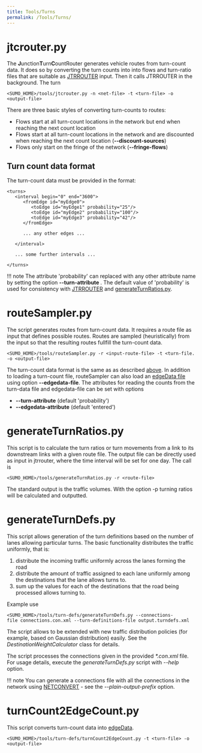 ```yaml
---
title: Tools/Turns
permalink: /Tools/Turns/
---
```


# jtcrouter.py
The **J**unction**T**urn**C**ountRouter generates vehicle routes from turn-count data.
It does so by converting the turn counts into into flows and turn-ratio files that are suitable as [JTRROUTER](../JTRROUTER.md) input.
Then it calls JTRROUTER in the background. The turn

```
<SUMO_HOME>/tools/jtcrouter.py -n <net-file> -t <turn-file> -o <output-file>
```
There are three basic styles of converting turn-counts to routes:

- Flows start at all turn-count locations in the network but end when reaching the next count location
- Flows start at all turn-count locations in the network and are discounted when reaching the next count location (**--discount-sources**)
- Flows only start on the fringe of the network (**--fringe-flows**)

## Turn count data format
The turn-count data must be provided in the format:
```
<turns>
   <interval begin="0" end="3600">
      <fromEdge id="myEdge0">
         <toEdge id="myEdge1" probability="25"/>
         <toEdge id="myEdge2" probability="100"/>
         <toEdge id="myEdge3" probability="42"/>
      </fromEdge>

      ... any other edges ...

   </interval>

   ... some further intervals ...

</turns>
```

!!! note
    The attribute 'probability' can replaced with any other attribute name by setting the option **--turn-attribute <attrname>**. The default value of 'probability' is used for consistency with [JTRROUTER](../JTRROUTER.md) and [generateTurnRatios.py](#generateturnratiospy).


# routeSampler.py
The script generates routes from turn-count data. It requires a route file as
input that defines possible routes. Routes are sampled (heuristically) from the input so that
the resulting routes fullfill the turn-count data.

```
<SUMO_HOME>/tools/routeSampler.py -r <input-route-file> -t <turn-file. -o <output-file>
```

The turn-count data format is the same as as described [above](#turncountdataformat).
In addition to loading a turn-count file, routeSampler can also load an [edgeData
file](../Simulation/Output/Lane-_or_Edge-based_Traffic_Measures.md) using option **--edgedata-file**.
The attributes for reading the counts from the turn-data file and edgedata-file
can be set with options

- **--turn-attribute** (default 'probability')
- **--edgedata-attribute** (default 'entered')
 
# generateTurnRatios.py

This script is to calculate the turn ratios or turn movements from a
link to its downstream links with a given route file. The output file
can be directly used as input in jtrrouter, where the time interval will
be set for one day. The call is

```
<SUMO_HOME>/tools/generateTurnRatios.py -r <route-file>
```

The standard output is the traffic volumes. With the option -p turning
ratios will be calculated and outputted.


# generateTurnDefs.py

This script allows generation of the turn definitions based on the
number of lanes allowing particular turns. The basic functionality
distributes the traffic uniformly, that is:

1.  distribute the incoming traffic uniformly across the lanes forming
    the road
2.  distribute the amount of traffic assigned to each lane uniformly
    among the destinations that the lane allows turns to.
3.  sum up the values for each of the destinations that the road being
    processed allows turning to.

Example use

```
<SUMO_HOME>/tools/turn-defs/generateTurnDefs.py --connections-file connections.con.xml --turn-definitions-file output.turndefs.xml
```

The script allows to be extended with new traffic distribution policies
(for example, based on Gaussian distribution) easily. See the
*DestinationWeightCalculator* class for details.

The script processes the connections given in the provided *\*.con.xml*
file. For usage details, execute the *generateTurnDefs.py* script with
*--help* option.

!!! note
    You can generate a connections file with all the connections in the network using [NETCONVERT](../NETCONVERT.md) - see the *--plain-output-prefix* option.

# turnCount2EdgeCount.py

This script converts turn-count data into [edgeData](../Simulation/Output/Lane-_or_Edge-based_Traffic_Measures.md).

```
<SUMO_HOME>/tools/turn-defs/turnCount2EdgeCount.py -t <turn-file> -o <output-file>
```
